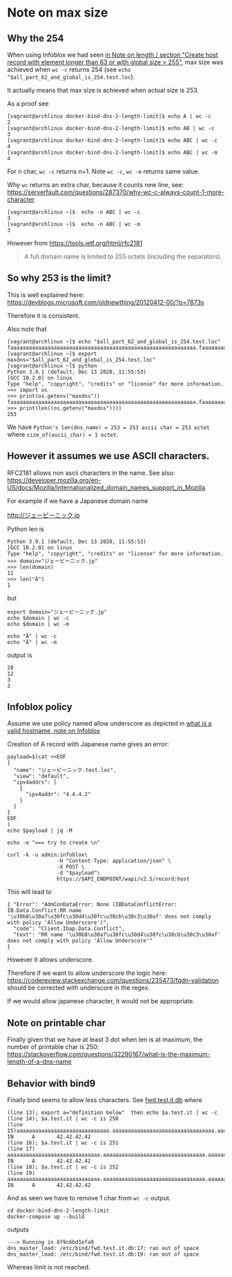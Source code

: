 # Note on max size

## Why the 254

When using Infoblox we had seen [in Note on length / section "Create host record with element longer than 63 or with global size > 255"](7-valid-fqdn-2-length.md#create-host-record-with-element-longer-than-63-or-with-global-size--255), max size was achieved when 
`wc -c` returns 254 (see `echo "$all_part_62_and_global_is_254.test.loc`).

It actually means that max size is achieved when actual size is 253.
 

As a proof see 

````shell script
[vagrant@archlinux docker-bind-dns-2-length-limit]$ echo A | wc -c
2
[vagrant@archlinux docker-bind-dns-2-length-limit]$ echo AB | wc -c
3
[vagrant@archlinux docker-bind-dns-2-length-limit]$ echo ABC | wc -c
4
[vagrant@archlinux docker-bind-dns-2-length-limit]$ echo ABC | wc -m
4
````

For n char, `wc -c` returns n+1.
Note `wc -c`, `wc -m` returns same value.

Why `wc` returns an extra char, because it counts new line, see:
https://serverfault.com/questions/287370/why-wc-c-always-count-1-more-character

````shell script
[vagrant@archlinux ~]$  echo -n ABC | wc -c
3
[vagrant@archlinux ~]$  echo -n ABC | wc -m
3
````

<!-- STOP IS NOW OK -->

However from https://tools.ietf.org/html/rfc2181

> A full domain name is limited to 255 octets (including the separators).

## So why 253 is the limit?

This is well explained here: https://devblogs.microsoft.com/oldnewthing/20120412-00/?p=7873s

<!-- mirrored in 
resource/What-is-the-real-maximum-length-of-a-DNS-name.md -->

Therefore it is consistent.

Also note that

````shell script
[vagrant@archlinux ~]$ echo "$all_part_62_and_global_is_254.test.loc"
faaaaaaaaaaaaaaaaaaaaaaaaaaaaaaaaaaaaaaaaaaaaaaaaaaaaaaaaaaaa.faaaaaaaaaaaaaaaaaaaaaaaaaaaaaaaaaaaaaaaaaaaaaaaaaaaaaaaaaaaa.faaaaaaaaaaaaaaaaaaaaaaaaaaaaaaaaaaaaaaaaaaaaaaaaaaaaaaaaaaaa.bbbbbbbbbbbbbbbbbbbbbbbbbbbbbbbbbbbbbbbbbbbbbbbbbbbbbbbbbb.test.loc
[vagrant@archlinux ~]$ export maxdns="$all_part_62_and_global_is_254.test.loc"
[vagrant@archlinux ~]$ python
Python 3.9.1 (default, Dec 13 2020, 11:55:53)
[GCC 10.2.0] on linux
Type "help", "copyright", "credits" or "license" for more information.
>>> import os
>>> print(os.getenv("maxdns"))
faaaaaaaaaaaaaaaaaaaaaaaaaaaaaaaaaaaaaaaaaaaaaaaaaaaaaaaaaaaa.faaaaaaaaaaaaaaaaaaaaaaaaaaaaaaaaaaaaaaaaaaaaaaaaaaaaaaaaaaaa.faaaaaaaaaaaaaaaaaaaaaaaaaaaaaaaaaaaaaaaaaaaaaaaaaaaaaaaaaaaa.bbbbbbbbbbbbbbbbbbbbbbbbbbbbbbbbbbbbbbbbbbbbbbbbbbbbbbbbbb.test.loc
>>> print(len((os.getenv("maxdns"))))
253
````

We have `Python's len(dns_name) = 253 = 253 ascii char = 253 octet` where  `size_of(ascii_char) = 1 octet`.

## However it assumes we use ASCII characters.

RFC2181 allows non ascii characters in the name.
See also: https://developer.mozilla.org/en-US/docs/Mozilla/Internationalized_domain_names_support_in_Mozilla

For example if we have a Japanese domain name

http://ジェーピーニック.jp

Python len is 

```shell script
Python 3.9.1 (default, Dec 13 2020, 11:55:53)
[GCC 10.2.0] on linux
Type "help", "copyright", "credits" or "license" for more information.
>>> domain="ジェーピーニック.jp"
>>> len(domain)
11
>>> len("Ä")
1
```

but 

````shell script
export domain="ジェーピーニック.jp"
echo $domain | wc -c
echo $domain | wc -m

echo "Ä" | wc -c
echo "Ä" | wc -m
````

output is 

````shell script
28
12
3
2
````

## Infoblox policy

Assume we use policy named allow underscore as depicted in [what is a valid hostname, note on Infoblox](7-valid-fqdn.md#note-on-infoblox) 

Creation of A record with Japanese name gives an error:
 
````shell script
payload=$(cat <<EOF
{
  "name": "ジェーピーニック.test.loc",
  "view": "default",
  "ipv4addrs": [
    {
      "ipv4addr": "4.4.4.2"
    }
  ]
}
EOF
)
echo $payload | jq -M

echo -e "=== try to create \n"

curl -k -u admin:infoblox\
                -H "Content-Type: application/json" \
                -X POST \
                -d "$payload"\
                https://$API_ENDPOINT/wapi/v2.5/record:host
````

This will lead to 

````shell script
{ "Error": "AdmConDataError: None (IBDataConflictError: IB.Data.Conflict:RR name '\u30b8\u30a7\u30fc\u30d4\u30fc\u30cb\u30c3\u30af' does not comply with policy 'Allow Underscore')",
  "code": "Client.Ibap.Data.Conflict",
  "text": "RR name '\u30b8\u30a7\u30fc\u30d4\u30fc\u30cb\u30c3\u30af' does not comply with policy 'Allow Underscore'"
}
````

However it allows underscore.
<!-- so it is not as permissive as RFC-2181 but release constraints such as underscore-->
<!-- and could create in infoblox + make a lookup in 7-valid-fqdn.md => "Test with _scoulomb" (note here even start with "_")--> 

<!--
$ echo "-" | wc -c
2
-->

Therefore if we want to allow underscore the logic here:
https://codereview.stackexchange.com/questions/235473/fqdn-validation
should be corrected with underscore in the regex.

<!--only if we want to allow it
project SUITE-7809

for auto flow via dnsi we did it as some client wanted it but could have said automated record should not support it

and layer above dns automation in template (at create/assess) there said not allowed as we have this check https://codereview.stackexchange.com/questions/235473/fqdn-validation (could be non blocking)
while link back end itself allows any chain as long as below something like 1024 
=> OK, here from this details angle and story comment clear OK

Also explains why implem proposed in https://codereview.stackexchange.com/questions/235473/fqdn-validation
has 61 and not 63 because avoid first character to start with "-" (dash)
but we could create in infoblox + but not do a lookup in 7-valid-fqdn.md => "Test with -scoulomb" 

Allow first character to start with "-" (dash) is similar to  "_" (underscore) discussion 

regex dnsi not crazy OK => link non nr see end of year 2020: https://github.com/scoulomb/private_script  
-->
If we would allow japanese character, it would not be appropriate.
<!-- to do the check based on python len as in serverfault -->
<!--
ms blogs also said
If you use UTF-8 encoding, then the maximum length is harder to describe since UTF-8 is a variable-length encoding.

cf. japanese in this doc 
https://www.figer.com/Publications/utf8.htm
http://www.unicode.org/faq/han_cjk.html
https://fr.wikipedia.org/wiki/UTF-8
https://stackoverflow.com/questions/49726646/python-encoding-japanese-characters

also underscore: https://theasciicode.com.ar/ascii-printable-characters/underscore-understrike-underbar-low-line-ascii-code-95.html is extended ascii which is ascii
https://fr.wikipedia.org/wiki/ASCII_%C3%A9tendu
> Ce terme est informel et peut être critiqué pour deux raisons : d'une part cette dénomination pourrait laisser penser que le standard ASCII aurait été étendu, alors qu'il désigne en fait un ensemble de normes qui incluent le sous-ensemble ASCII ;
Sufficient here OK
-->


## Note on printable char

Finally given that we have at least 3 dot when len is at maximum, the number of printable char is 250:
https://stackoverflow.com/questions/32290167/what-is-the-maximum-length-of-a-dns-name

## Behavior with bind9

Finally bind seems to allow less characters.
See [fwd.test.it.db](docker-bind-dns-2-length-limit/fwd.test.it.db) where 

````shell script
(line 13); export a="definition below"  then echo $a.test.it | wc -c 
(line 14); $a.test.it | wc -c is 250
(line 15)aaaaaaaaaaaaaaaaaaaaaaaaaaaaaa.aaaaaaaaaaaaaaaaaaaaaaaaaaaaaaaaa.aaaaaaaaaaaaaaaaaaaaaaaaaaaaaa.aaaaaaaaaaaaaaaaaaaaaaaaaaaaaaaaa.aaaaaaaaaaaaaaaaaaaaaaaaaaaaaa.aaaaaaaaaaaaaaaaaaaaaaaaaaaaaaaaa.aaaaaaaaaaaaaaaaaaaaaaaaaaaaaa.aaaaaaaaaaaaaaa.test.loc    IN      A       42.42.42.42
(line 16); $a.test.it | wc -c is 251
(line 17) aaaaaaaaaaaaaaaaaaaaaaaaaaaaaa.aaaaaaaaaaaaaaaaaaaaaaaaaaaaaaaaa.aaaaaaaaaaaaaaaaaaaaaaaaaaaaaa.aaaaaaaaaaaaaaaaaaaaaaaaaaaaaaaaa.aaaaaaaaaaaaaaaaaaaaaaaaaaaaaa.aaaaaaaaaaaaaaaaaaaaaaaaaaaaaaaaa.aaaaaaaaaaaaaaaaaaaaaaaaaaaaaa.aaaaaaaaaaaaaaaa   IN      A       42.42.42.42
(line 18); $a.test.it | wc -c is 252
(line 19) aaaaaaaaaaaaaaaaaaaaaaaaaaaaaa.aaaaaaaaaaaaaaaaaaaaaaaaaaaaaaaaa.aaaaaaaaaaaaaaaaaaaaaaaaaaaaaa.aaaaaaaaaaaaaaaaaaaaaaaaaaaaaaaaa.aaaaaaaaaaaaaaaaaaaaaaaaaaaaaa.aaaaaaaaaaaaaaaaaaaaaaaaaaaaaaaaa.aaaaaaaaaaaaaaaaaaaaaaaaaaaaaa.aaaaaaaaaaaaaaaaa  IN      A       42.42.42.42
````
And as seen we have to remove 1 char from `wc -c` output.
<!-- 
also jetbrains highlight return same as wc -c, add test.loc in definition file to see it --> 

<!--
cd 3-DNS-solution-providers/4-about-the-standard/docker-bind-dns-2-length-limit
-->

````shell script
cd docker-bind-dns-2-length-limit
docker-compose up --build 
````

outputs

````shell script
---> Running in 8f9c6bd1efa9
dns_master_load: /etc/bind/fwd.test.it.db:17: ran out of space
dns_master_load: /etc/bind/fwd.test.it.db:19: ran out of space
````

Whereas limit is not reached. 

<!-- STOP here on why limit is different -->
<!-- consider bind 9 issue stop there and not open bug OK FORBIDDEN (and question on wc -c already answered above) -->
<!-- 
In dnsi had not check Did not total as zone + host in different place but use infoblox forwarding OK YES
-->

<!--
Did not test japanese and bind
Synced : "Note+on+length+2" OK => 10/03/2021
Reading flow ok no japanes but underscore, then what to fix and not appropriate to use python len OK
RECONCLUDED OK
-->
